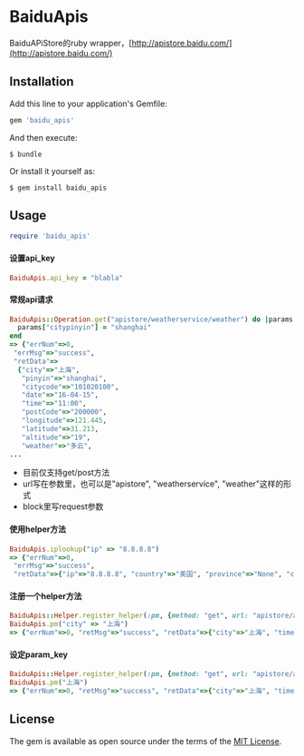 # BaiduApis

BaiduAPiStore的ruby wrapper，[http://apistore.baidu.com/](http://apistore.baidu.com/)

## Installation

Add this line to your application's Gemfile:

```ruby
gem 'baidu_apis'
```

And then execute:

    $ bundle

Or install it yourself as:

    $ gem install baidu_apis

## Usage

```ruby
require 'baidu_apis'
```

#### 设置api_key
```ruby
BaiduApis.api_key = "blabla"
```

#### 常规api请求 
```ruby
BaiduApis::Operation.get("apistore/weatherservice/weather") do |params|
  params["citypinyin"] = "shanghai"      
end  
=> {"errNum"=>0,
 "errMsg"=>"success",
 "retData"=>
  {"city"=>"上海",
   "pinyin"=>"shanghai",
   "citycode"=>"101020100",
   "date"=>"16-04-15",
   "time"=>"11:00",
   "postCode"=>"200000",
   "longitude"=>121.445,
   "latitude"=>31.213,
   "altitude"=>"19",
   "weather"=>"多云",
...
```
- 目前仅支持get/post方法
- url写在参数里，也可以是"apistore", "weatherservice", "weather"这样的形式
- block里写request参数

#### 使用helper方法
```ruby
BaiduApis.iplookup("ip" => "8.8.8.8")
=> {"errNum"=>0,
 "errMsg"=>"success",
 "retData"=>{"ip"=>"8.8.8.8", "country"=>"美国", "province"=>"None", "city"=>"None", "district"=>"None", "carrier"=>"未知"}}
```

#### 注册一个helper方法
```ruby
BaiduApis::Helper.register_helper(:pm, {method: "get", url: "apistore/aqiservice/aqi"})
BaiduApis.pm("city" => "上海")
=> {"errNum"=>0, "retMsg"=>"success", "retData"=>{"city"=>"上海", "time"=>"2016-04-15T14:00:00Z", "aqi"=>77, "level"=>"良", "core"=>"颗粒物(PM10)"}}
```

#### 设定param_key
```ruby
BaiduApis::Helper.register_helper(:pm, {method: "get", url: "apistore/aqiservice/aqi", param_key: "city"})
BaiduApis.pm("上海")
=> {"errNum"=>0, "retMsg"=>"success", "retData"=>{"city"=>"上海", "time"=>"2016-04-15T14:00:00Z", "aqi"=>77, "level"=>"良", "core"=>"颗粒物(PM10)"}}
```

## License

The gem is available as open source under the terms of the [MIT License](http://opensource.org/licenses/MIT).

